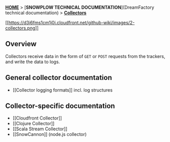 [**HOME**](Home) > [**SNOWPLOW TECHNICAL DOCUMENTATION**](DreamFactory technical documentation) > [**Collectors**](collectors)

[[https://d3i6fms1cm1j0i.cloudfront.net/github-wiki/images/2-collectors.png]]

## Overview

Collectors receive data in the form of `GET` or `POST` requests from the trackers, and write the data to logs.

## General collector documentation

* [[Collector logging formats]] incl. log structures

## Collector-specific documentation

* [[Cloudfront Collector]]
* [[Clojure Collector]]
* [[Scala Stream Collector]]
* [[SnowCannon]] (node.js collector)
